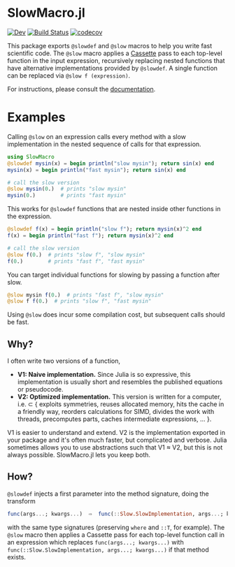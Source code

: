 # SlowMacro.jl

<!-- [![Stable](https://img.shields.io/badge/docs-stable-blue.svg)](https://xzackli.github.io/SlowMacro.jl/stable) -->
[![Dev](https://img.shields.io/badge/docs-dev-blue.svg)](https://xzackli.github.io/SlowMacro.jl/dev)
[![Build Status](https://github.com/xzackli/SlowMacro.jl/workflows/CI/badge.svg)](https://github.com/xzackli/SlowMacro.jl/actions)
[![codecov](https://codecov.io/gh/xzackli/SlowMacro.jl/branch/main/graph/badge.svg?token=rM1AU0MQ38)](https://codecov.io/gh/xzackli/SlowMacro.jl)

This package exports `@slowdef` and `@slow` macros to help you write fast scientific code. The `@slow` macro applies a [Cassette](https://github.com/JuliaLabs/Cassette.jl) pass to each 
top-level function in the input expression, recursively replacing nested functions that have alternative implementations provided by `@slowdef`.
A single function can be replaced via `@slow f (expression)`. 

For instructions, please consult the [documentation](https://xzackli.github.io/SlowMacro.jl/dev).


# Examples

Calling `@slow` on an expression calls every method with a slow implementation
in the nested sequence of calls for that expression.

```julia
using SlowMacro
@slowdef mysin(x) = begin println("slow mysin"); return sin(x) end
mysin(x) = begin println("fast mysin"); return sin(x) end

# call the slow version
@slow mysin(0.)  # prints "slow mysin"
mysin(0.)        # prints "fast mysin"
```

This works for `@slowdef` functions that are nested inside other functions in the expression.

```julia
@slowdef f(x) = begin println("slow f"); return mysin(x)^2 end
f(x) = begin println("fast f"); return mysin(x)^2 end

# call the slow version
@slow f(0.)  # prints "slow f", "slow mysin"
f(0.)        # prints "fast f", "fast mysin"
```

You can target individual functions for slowing by passing a function after slow.

```julia
@slow mysin f(0.)  # prints "fast f", "slow mysin"
@slow f f(0.)  # prints "slow f", "fast mysin"
```

Using `@slow` does incur some compilation cost, but subsequent calls should be fast.

## Why?

I often write two versions of a function,

* **V1: Naive implementation.** Since Julia is so expressive, this implementation is usually short and resembles the published equations or pseudocode.
* **V2: Optimized implementation.** This version is written for a computer, i.e. ⊂ { exploits symmetries, reuses allocated memory, hits the cache in a friendly way, reorders calculations for SIMD, divides the work with threads, precomputes parts, caches intermediate expressions, ... }.

V1 is easier to understand and extend. V2 is the implementation exported in your package and it's often much faster, but complicated and verbose. Julia sometimes allows you to use abstractions such that V1 ≈ V2, but this is not always possible. SlowMacro.jl lets you keep both.

## How?

`@slowdef` injects a first parameter into the method signature, doing the transform
```julia
func(args...; kwargs...)  ⇨  func(::Slow.SlowImplementation, args...; kwargs...)
``` 
with the same type signatures (preserving `where` and `::T`, for example). The `@slow` macro then applies a Cassette pass for each top-level function call in an expression which replaces `func(args...; kwargs...)` with `func(::Slow.SlowImplementation, args...; kwargs...)` if that method exists.

